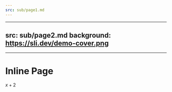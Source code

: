 ```yaml
---
src: sub/page1.md
---
```


---
src: sub/page2.md
background: https://sli.dev/demo-cover.png
---

---

# Inline Page

$x+2$
